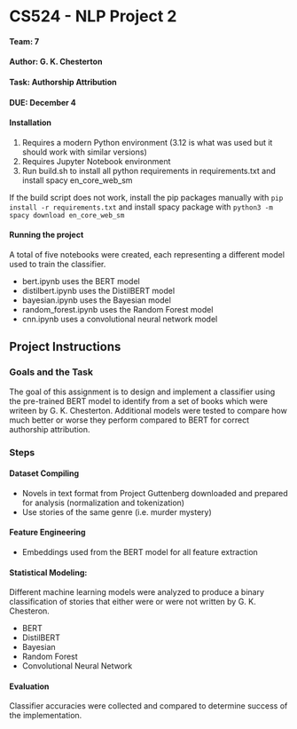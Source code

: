 # CS524 - NLP Project 2

#### Team: 7 

#### Author: G. K. Chesterton 

#### Task: Authorship Attribution

#### DUE: December 4

#### Installation

1. Requires a modern Python environment (3.12 is what was used but it should work with similar versions)
2. Requires Jupyter Notebook environment
3. Run build.sh to install all python requirements in requirements.txt and install spacy en_core_web_sm 

If the build script does not work, install the pip packages manually with `pip install -r requirements.txt` and install spacy package with `python3 -m spacy download en_core_web_sm`

#### Running the project

A total of five notebooks were created, each representing a different model used to train the classifier.
* bert.ipynb uses the BERT model
* distilbert.ipynb uses the DistilBERT model
* bayesian.ipynb uses the Bayesian model
* random_forest.ipynb uses the Random Forest model
* cnn.ipynb uses a convolutional neural network model

## Project Instructions

### Goals and the Task

The goal of this assignment is to design and implement a classifier using the pre-trained BERT model to identify from a set of books which were writeen by G. K. Chesterton. Additional models were tested to compare how much better or worse they perform compared to BERT for correct authorship attribution. 

### Steps

#### Dataset Compiling

* Novels in text format from Project Guttenberg downloaded and prepared for analysis (normalization and tokenization)
* Use stories of the same genre (i.e. murder mystery)

#### Feature Engineering

* Embeddings used from the BERT model for all feature extraction

#### Statistical Modeling:

Different machine learning models were analyzed to produce a binary classification of stories that either were or were not written by G. K. Chesteron.
* BERT
* DistilBERT
* Bayesian
* Random Forest
* Convolutional Neural Network

#### Evaluation

Classifier accuracies were collected and compared to determine success of the implementation.
